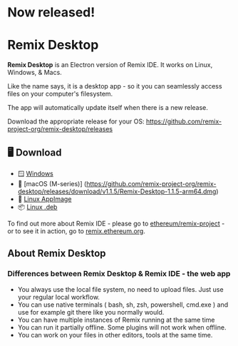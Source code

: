 # Now released!

# Remix Desktop

**Remix Desktop** is an Electron version of Remix IDE.  It works on Linux, Windows, & Macs.

Like the name says, it is a desktop app - so it you can seamlessly access files on your computer's filesystem.  

The app will automatically update itself when there is a new release.

Download the appropriate release for your OS: https://github.com/remix-project-org/remix-desktop/releases

## 🖥️ Download

<!-- DOWNLOAD_LINKS_START -->
* 🪟 [Windows](https://github.com/remix-project-org/remix-desktop/releases/download/v1.1.5/Remix-Desktop-Setup-1.1.5.exe)
* 🍎 [macOS (M-series)] (https://github.com/remix-project-org/remix-desktop/releases/download/v1.1.5/Remix-Desktop-1.1.5-arm64.dmg)
* 🐧 [Linux AppImage](https://github.com/remix-project-org/remix-desktop/releases/download/v1.1.5/Remix-Desktop-1.1.5.AppImage)
* 📦 [Linux .deb](https://github.com/remix-project-org/remix-desktop/releases/download/v1.1.5/remixdesktop_1.1.5_amd64.deb)
<!-- DOWNLOAD_LINKS_END -->

To find out more about Remix IDE - please go to [ethereum/remix-project](https://github.com/ethereum/remix-project) - or to see it in action, go to [remix.ethereum.org](https://remix.ethereum.org).

## About Remix Desktop

### Differences between Remix Desktop & Remix IDE - the web app

- You always use the local file system, no need to upload files. Just use your regular local workflow.
- You can use native terminals ( bash, sh, zsh, powershell, cmd.exe ) and use for example git there like you normally would.
- You can have multiple instances of Remix running at the same time
- You can run it partially offline. Some plugins will not work when offline.
- You can work on your files in other editors, tools at the same time.

